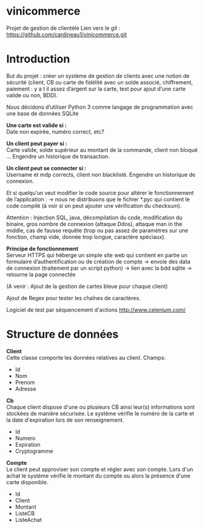 # vinicommerce
Projet de gestion de clientèle
Lien vers le git : https://github.com/cardineau1/vinicommerce.git
# Introduction
But du projet : créer un système de gestion de clients avec une notion de sécurité (client, CB ou carte de fidélité avec un solde associé, chiffrement, paiement : y a t il assez d’argent sur la carte, test pour ajout d’une carte valide ou non, BDD).

Nous décidons d’utiliser Python 3 comme langage de programmation avec une base de données SQLite

<b> Une carte est valide si :</b><br> 
Date non expirée, numéro correct, etc?

<b> Un client peut payer si :</b><br>
Carte valide, solde supérieur au montant de la commande, client non bloqué …
Engendre un historique de transaction.

<b>Un client peut se connecter si :</b><br>
Username et mdp corrects, client non blacklisté.
Engendre un historique de connexion.


Et si quelqu’un veut modifier le code source pour altérer le fonctionnement de l’application :
→ nous ne distribuons que le fichier *.pyc qui contient le code compilé (à voir si on peut ajouter une vérification du checksum).

Attention : Injection SQL, java, décompilation du code, modification du binaire, gros nombre de connexion (attaque Ddos), attaque man in the middle, cas de fausse requête (trop ou pas assez de paramètres sur une fonction, champ vide, donnée trop longue, caractère spéciaux).


<b>Principe de fonctionnement</b><br>
Serveur HTTPS qui héberge un simple site web qui contient en partie un formulaire d’authentification ou de création de compte → envoie des data de connexion (traitement par un script python) → lien avec la bdd sqlite → retourne la page connectée

(A venir : Ajout de la gestion de cartes bleue pour chaque client)

Ajout de Regex pour tester les chaînes de caractères.

Logiciel de test par séquencement d'actions
http://www.celenium.com/

# Structure de données
<b>Client</b><br>
Cette classe comporte les données relatives au client.
Champs:
- Id
- Nom
- Prenom
- Adresse

<b>Cb</b><br>
Chaque client dispose d'une ou plusieurs CB ainsi leur(s) informations sont stockées de manière sécurisée.
Le système vérifie le numéro de la carte et la date d'expiration lors de son renseignement.
- Id
- Numero
- Expiration
- Cryptogramme

<b>Compte</b><br>
Le client peut approviser son compte et régler avec son compte.
Lors d'un achat le système vérifie le montant du compte ou alors la présence d'une carte disponible.
- Id
- Client
- Montant
- ListeCB
- ListeAchat

